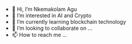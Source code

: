 - 👋 Hi, I’m Nkemakolam Agu
- 👀 I’m interested in AI and Crypto
- 🌱 I’m currently learning blockchain technology
- 💞️ I’m looking to collaborate on ...
- 📫 How to reach me ...

<!---
nke1agu/nke1agu is a ✨ special ✨ repository because its `README.md` (this file) appears on your GitHub profile.
You can click the Preview link to take a look at your changes.
--->
